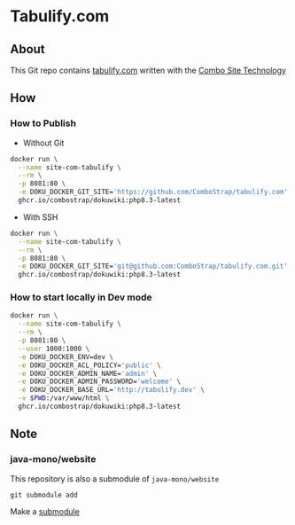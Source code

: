 # Tabulify.com


## About

This Git repo contains [tabulify.com](https://tabulify.com) written with the [Combo Site Technology](https://combostrap.com/admin/combostrap-website-5gxpcdgy)  


## How

### How to Publish

* Without Git
```bash
docker run \
  --name site-com-tabulify \
  --rm \
  -p 8081:80 \
  -e DOKU_DOCKER_GIT_SITE='https://github.com/ComboStrap/tabulify.com' \
  ghcr.io/combostrap/dokuwiki:php8.3-latest
```

* With SSH
```bash
docker run \
  --name site-com-tabulify \
  --rm \
  -p 8081:80 \
  -e DOKU_DOCKER_GIT_SITE='git@github.com:ComboStrap/tabulify.com.git' \
  ghcr.io/combostrap/dokuwiki:php8.3-latest
```

### How to start locally in Dev mode

```bash
docker run \
  --name site-com-tabulify \
  --rm \
  -p 8081:80 \
  --user 1000:1000 \
  -e DOKU_DOCKER_ENV=dev \
  -e DOKU_DOCKER_ACL_POLICY='public' \
  -e DOKU_DOCKER_ADMIN_NAME='admin' \
  -e DOKU_DOCKER_ADMIN_PASSWORD='welcome' \
  -e DOKU_DOCKER_BASE_URL='http://tabulify.dev' \
  -v $PWD:/var/www/html \
  ghcr.io/combostrap/dokuwiki:php8.3-latest
```

## Note

### java-mono/website

This repository is also a submodule of `java-mono/website`
```
git submodule add
```
Make a [submodule](https://book.git-scm.com/book/en/v2/Git-Tools-Submodules)

